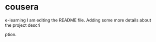 # cousera
e-learning 
I am editing the README file. Adding some more details about the project descri

ption.
